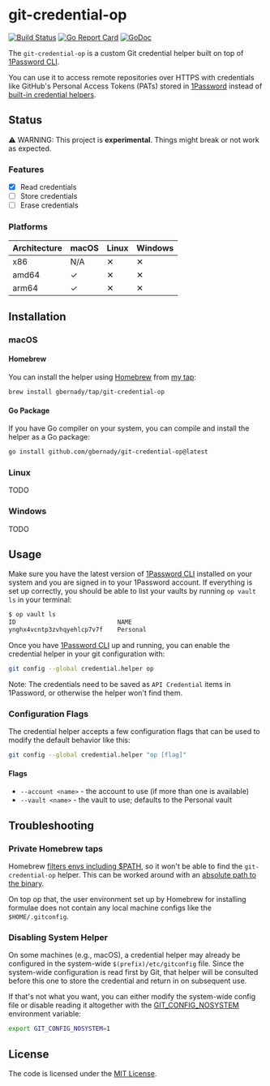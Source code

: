 # git-credential-op

[![Build Status](https://github.com/gbernady/git-credential-op/workflows/Build/badge.svg?branch=main)](https://github.com/gbernady/git-credential-op/actions?query=branch%3Amain)
[![Go Report Card](https://goreportcard.com/badge/github.com/gbernady/git-credential-op)](https://goreportcard.com/report/github.com/gbernady/git-credential-op)
[![GoDoc](https://pkg.go.dev/badge/github.com/gbernady/git-credential-op)](https://pkg.go.dev/github.com/gbernady/git-credential-op)

The `git-credential-op` is a custom Git credential helper built on top of [1Password CLI](https://developer.1password.com/docs/cli/get-started/).

You can use it to access remote repositories over HTTPS with credentials like GitHub's Personal Access Tokens (PATs) stored in [1Password](https://1password.com) instead of [built-in credential helpers](https://git-scm.com/book/en/v2/Git-Tools-Credential-Storage).

## Status

⚠️ WARNING: This project is **experimental**. Things might break or not work as expected.

### Features

- [x] Read credentials
- [ ] Store credentials
- [ ] Erase credentials

### Platforms

| Architecture | macOS | Linux | Windows |
|--------------|-------|-------|---------|
| x86          | N/A   | ✕     | ✕       |
| amd64        | ✓     | ✕     | ✕       |
| arm64        | ✓     | ✕     | ✕       |

## Installation

### macOS

#### Homebrew

You can install the helper using [Homebrew](https://brew.sh) from [my tap](https://github.com/gbernady/homebrew-tap):

```sh
brew install gbernady/tap/git-credential-op
```

#### Go Package

If you have Go compiler on your system, you can compile and install the helper as a Go package:

```sh
go install github.com/gbernady/git-credential-op@latest
```

### Linux

TODO

### Windows

TODO

## Usage

Make sure you have the latest version of [1Password CLI](https://developer.1password.com/docs/cli/get-started/) installed on your system and you are signed in to your 1Password account. If everything is set up correctly, you should be able to list your vaults by running `op vault ls` in your terminal:

```sh
$ op vault ls
ID                            NAME
ynghx4vcntp3zvhqyehlcp7v7f    Personal
```

Once you have [1Password CLI](https://developer.1password.com/docs/cli/get-started/) up and running, you can enable the credential helper in your git configuration with:

```sh
git config --global credential.helper op
```

Note: The credentials need to be saved as `API Credential` items in 1Password, or otherwise the helper won't find them.

### Configuration Flags

The credential helper accepts a few configuration flags that can be used to modify the default behavior like this:

```sh
git config --global credential.helper "op [flag]"
```

#### Flags

- `--account <name>` - the account to use (if more than one is available)
- `--vault <name>` - the vault to use; defaults to the Personal vault

## Troubleshooting

### Private Homebrew taps

Homebrew [filters envs including $PATH](https://github.com/Homebrew/brew/blob/master/bin/brew#L127), so it won't be able to find the `git-credential-op` helper. This can be worked around with an [absolute path to the binary](https://git-scm.com/docs/gitcredentials#_custom_helpers).

On top op that, the user environment set up by Homebrew for installing formulae does not contain any local machine configs like the `$HOME/.gitconfig`.

### Disabling System Helper

On some machines (e.g., macOS), a credential helper may already be configured in the system-wide `$(prefix)/etc/gitconfig` file. Since the system-wide configuration is read first by Git, that helper will be consulted before this one to store the credential and return in on subsequent use.

If that's not what you want, you can either modify the system-wide config file or disable reading it altogether with the [GIT_CONFIG_NOSYSTEM](https://git-scm.com/docs/git-config#Documentation/git-config.txt-GITCONFIGNOSYSTEM) environment variable:

```sh
export GIT_CONFIG_NOSYSTEM=1
```

## License

The code is licensed under the [MIT License](./LICENSE).
